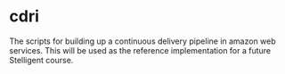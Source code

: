 cdri
====

The scripts for building up a continuous delivery pipeline in amazon web services. This will be used as the reference implementation for a future Stelligent course.
